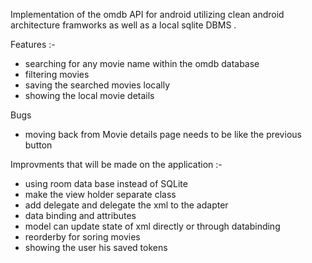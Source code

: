 Implementation of the omdb API for android utilizing clean android architecture framworks as well as a local sqlite DBMS .

Features :- 

- searching for any movie name within the omdb database 
- filtering movies
- saving the searched movies locally 
- showing the local movie details

 
 Bugs 
 - moving back from Movie details page needs to be like the previous button
 
 Improvments that will be made on the application :-

- using room data base instead of SQLite
- make the view holder separate class
- add delegate and delegate the xml to the adapter
- data binding and attributes
- model can update state of xml directly or through databinding
- reorderby for soring movies
- showing the user his saved tokens
